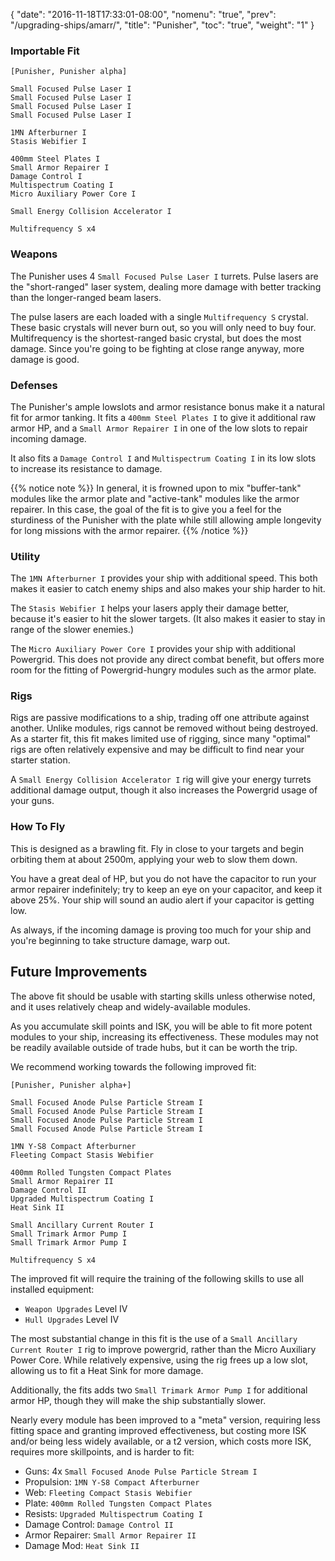 {
  "date": "2016-11-18T17:33:01-08:00",
  "nomenu": "true",
  "prev": "/upgrading-ships/amarr/",
  "title": "Punisher",
  "toc": "true",
  "weight": "1"
}

### Importable Fit

    [Punisher, Punisher alpha]

    Small Focused Pulse Laser I
    Small Focused Pulse Laser I
    Small Focused Pulse Laser I
    Small Focused Pulse Laser I

    1MN Afterburner I
    Stasis Webifier I

    400mm Steel Plates I
    Small Armor Repairer I
    Damage Control I
    Multispectrum Coating I
    Micro Auxiliary Power Core I

    Small Energy Collision Accelerator I

    Multifrequency S x4



### Weapons

The Punisher uses 4 `Small Focused Pulse Laser I` turrets.
Pulse lasers are the "short-ranged" laser system, dealing more damage with better tracking
than the longer-ranged beam lasers.

The pulse lasers are each loaded with a single `Multifrequency S` crystal.
These basic crystals will never burn out, so you will only need to buy four.
Multifrequency is the shortest-ranged basic crystal, but does the most damage.
Since you're going to be fighting at close range anyway, more damage is good.

### Defenses

The Punisher's ample lowslots and armor resistance bonus make it a natural fit for armor tanking.
It fits a `400mm Steel Plates I` to give it additional raw armor HP,
and a `Small Armor Repairer I` in one of the low slots to repair incoming damage.

It also fits a `Damage Control I` and `Multispectrum Coating I` in its low slots 
to increase its resistance to damage.

{{% notice note %}}
In general, it is frowned upon to mix "buffer-tank" modules like the armor plate 
and "active-tank" modules like the armor repairer.  In this case,
the goal of the fit is to give you a feel for the sturdiness of the Punisher with the plate
while still allowing ample longevity for long missions with the armor repairer.
{{% /notice %}}

### Utility

The `1MN Afterburner I` provides your ship with additional speed. This both makes it easier to
catch enemy ships and also makes your ship harder to hit.

The `Stasis Webifier I` helps your lasers apply their damage better, because it's easier to hit
the slower targets. (It also makes it easier to stay in range of the slower enemies.)

The `Micro Auxiliary Power Core I` provides your ship with additional Powergrid.
This does not provide any direct combat benefit, but offers more room for the fitting
of Powergrid-hungry modules such as the armor plate.

### Rigs

Rigs are passive modifications to a ship, trading off one attribute against another.
Unlike modules, rigs cannot be removed without being destroyed. 
As a starter fit, this fit makes limited use of rigging, since many "optimal" rigs
are often relatively expensive and may be difficult to find near your starter station.

A `Small Energy Collision Accelerator I` rig will give your energy turrets additional damage output,
though it also increases the Powergrid usage of your guns.

### How To Fly

This is designed as a brawling fit.  Fly in close to your targets
and begin orbiting them at about 2500m, applying your web to slow them down.

You have a great deal of HP, but you do not have the capacitor to 
run your armor repairer indefinitely; try to keep an eye on your capacitor,
and keep it above 25%.  Your ship will sound an audio alert if your capacitor is getting low.

As always, if the incoming damage is proving too much for your ship
and you're beginning to take structure damage, warp out.

## Future Improvements

The above fit should be usable with starting skills unless otherwise noted,
and it uses relatively cheap and widely-available modules.  

As you accumulate skill points and ISK, you will be able to fit more potent
modules to your ship, increasing its effectiveness.  These modules may not be
readily available outside of trade hubs, but it can be worth the trip.

We recommend working towards the following improved fit:

    [Punisher, Punisher alpha+]

    Small Focused Anode Pulse Particle Stream I
    Small Focused Anode Pulse Particle Stream I
    Small Focused Anode Pulse Particle Stream I
    Small Focused Anode Pulse Particle Stream I

    1MN Y-S8 Compact Afterburner
    Fleeting Compact Stasis Webifier

    400mm Rolled Tungsten Compact Plates
    Small Armor Repairer II
    Damage Control II
    Upgraded Multispectrum Coating I
    Heat Sink II

    Small Ancillary Current Router I
    Small Trimark Armor Pump I
    Small Trimark Armor Pump I

    Multifrequency S x4

The improved fit will require the training of the following skills to use all installed equipment:

* `Weapon Upgrades` Level IV
* `Hull Upgrades` Level IV

The most substantial change in this fit is the use of a `Small Ancillary Current Router I` rig
to improve powergrid, rather than the Micro Auxiliary Power Core. 
While relatively expensive, using the rig frees up a low slot, 
allowing us to fit a Heat Sink for more damage.

Additionally, the fits adds two `Small Trimark Armor Pump I` for additional armor HP,
though they will make the ship substantially slower.

Nearly every module has been improved to a "meta" version, requiring less fitting space
and granting improved effectiveness, but costing more ISK and/or being less widely available,
or a t2 version, which costs more ISK, requires more skillpoints, and is harder to fit:

 * Guns: 4x `Small Focused Anode Pulse Particle Stream I`
 * Propulsion: `1MN Y-S8 Compact Afterburner`
 * Web: `Fleeting Compact Stasis Webifier`
 * Plate: `400mm Rolled Tungsten Compact Plates`
 * Resists: `Upgraded Multispectrum Coating I`
 * Damage Control: `Damage Control II`
 * Armor Repairer: `Small Armor Repairer II`
 * Damage Mod: `Heat Sink II`


